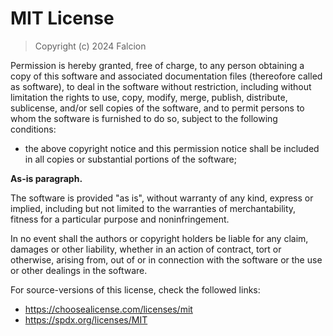 MIT License
===========

> Copyright (c) 2024 Falcion

Permission is hereby granted, free of charge, to any person obtaining a copy of this software and associated documentation files (thereofore called as software), to deal in the software without restriction, including without limitation the rights to use, copy, modify, merge, publish, distribute, sublicense, and/or sell copies of the software, and to permit persons to whom the software is furnished to do so, subject to the following conditions:

- the above copyright notice and this permission notice shall be included in all copies or substantial portions of the software;

**As-is paragraph.**

The software is provided "as is", without warranty of any kind, express or implied, including but not limited to the warranties of merchantability, fitness for a particular purpose and noninfringement.

In no event shall the authors or copyright holders be liable for any claim, damages or other liability, whether in an action of contract, tort or otherwise, arising from, out of or in connection with the software or the use or other dealings in the software.

For source-versions of this license, check the followed links:

- https://choosealicense.com/licenses/mit
- https://spdx.org/licenses/MIT
